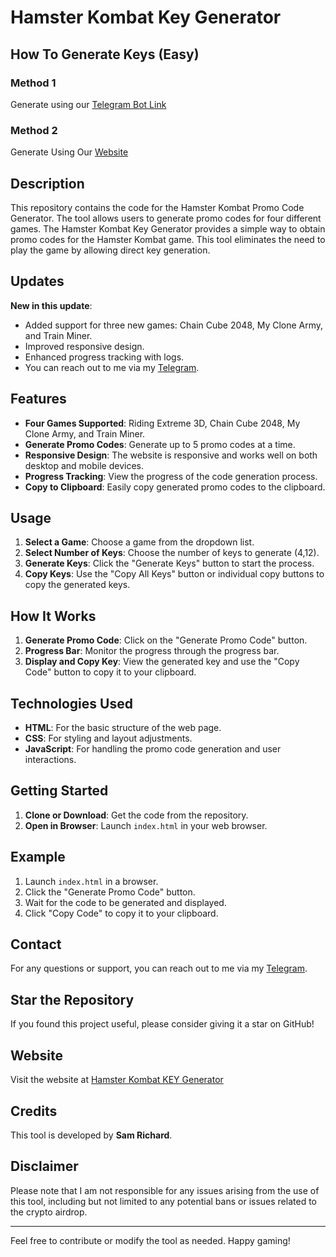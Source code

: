 # Hamster Kombat Key Generator

## How To Generate Keys (Easy)
### Method 1
Generate using our [Telegram Bot Link]()

### Method 2
Generate Using Our [Website]([https://sam-richard-007.github.io/Hamster-Kombat-Key-Generator](https://dragon-next.github.io/key/))

## Description

This repository contains the code for the Hamster Kombat Promo Code Generator. The tool allows users to generate promo codes for four different games.
The Hamster Kombat Key Generator provides a simple way to obtain promo codes for the Hamster Kombat game. This tool eliminates the need to play the game by allowing direct key generation. 

## Updates

**New in this update**:
- Added support for three new games: Chain Cube 2048, My Clone Army, and Train Miner.
- Improved responsive design.
- Enhanced progress tracking with logs.
- You can reach out to me via my [Telegram]().

## Features

- **Four Games Supported**: Riding Extreme 3D, Chain Cube 2048, My Clone Army, and Train Miner.
- **Generate Promo Codes**: Generate up to 5 promo codes at a time.
- **Responsive Design**: The website is responsive and works well on both desktop and mobile devices.
- **Progress Tracking**: View the progress of the code generation process.
- **Copy to Clipboard**: Easily copy generated promo codes to the clipboard.

## Usage

1. **Select a Game**: Choose a game from the dropdown list.
2. **Select Number of Keys**: Choose the number of keys to generate (4,12).
3. **Generate Keys**: Click the "Generate Keys" button to start the process.
4. **Copy Keys**: Use the "Copy All Keys" button or individual copy buttons to copy the generated keys.


## How It Works

1. **Generate Promo Code**: Click on the "Generate Promo Code" button.
2. **Progress Bar**: Monitor the progress through the progress bar.
3. **Display and Copy Key**: View the generated key and use the "Copy Code" button to copy it to your clipboard.

## Technologies Used

- **HTML**: For the basic structure of the web page.
- **CSS**: For styling and layout adjustments.
- **JavaScript**: For handling the promo code generation and user interactions.

## Getting Started

1. **Clone or Download**: Get the code from the repository.
2. **Open in Browser**: Launch `index.html` in your web browser.

## Example

1. Launch `index.html` in a browser.
2. Click the "Generate Promo Code" button.
3. Wait for the code to be generated and displayed.
4. Click "Copy Code" to copy it to your clipboard.

## Contact

For any questions or support, you can reach out to me via my [Telegram](https://telegram.me/Sam_Dm_bot).

## Star the Repository

If you found this project useful, please consider giving it a star on GitHub!

## Website

Visit the website at [Hamster Kombat KEY Generator](https://sam-richard-007.github.io/Hamster-Kombat-Key-Generator/)

## Credits

This tool is developed by **Sam Richard**.

## Disclaimer

Please note that I am not responsible for any issues arising from the use of this tool, including but not limited to any potential bans or issues related to the crypto airdrop.

---

Feel free to contribute or modify the tool as needed. Happy gaming!
